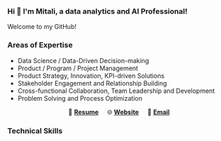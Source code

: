 ### Hi 👋 I'm Mitali, a data analytics and AI Professional!
Welcome to my GitHub!

### Areas of Expertise
* Data Science / Data-Driven Decision-making
* Product / Program / Project Management
* Product Strategy, Innovation, KPI-driven Solutions
* Stakeholder Engagement and Relationship Building
* Cross-functional Collaboration, Team Leadership and Development
* Problem Solving and Process Optimization



<p align="center">
📄 <a href='' target='_blank'><b>Resume</b></a> &nbsp; &nbsp;
🌐 <a href='' target='_blank'><b>Website</b></a> &nbsp; &nbsp;
📧 <a href='mailto: mitali.bansal.g@gmail.com' target='_blank'><b>Email</b></a>
</p>

### Technical Skills




<!--
**mitbans/mitbans** is a ✨ _special_ ✨ repository because its `README.md` (this file) appears on your GitHub profile.

Here are some ideas to get you started:

- 🔭 I’m currently working on ...
- 🌱 I’m currently learning ...
- 👯 I’m looking to collaborate on ...
- 🤔 I’m looking for help with ...
- 💬 Ask me about ...
- 📫 How to reach me: ...
- 😄 Pronouns: ...
- ⚡ Fun fact: ...
-->

